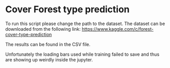 # Cover Forest type prediction

To run this script please change the path to the dataset.
The dataset can be downloaded from the following link:
    https://www.kaggle.com/c/forest-cover-type-prediction
    
The results can be found in the CSV file.

Unfortunately the loading bars used while training failed to save and thus are showing up weirdly inside the jupyter.
